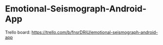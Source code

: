 # Emotional-Seismograph-Android-App

Trello board: https://trello.com/b/fnsrDRiU/emotional-seismograph-android-app
